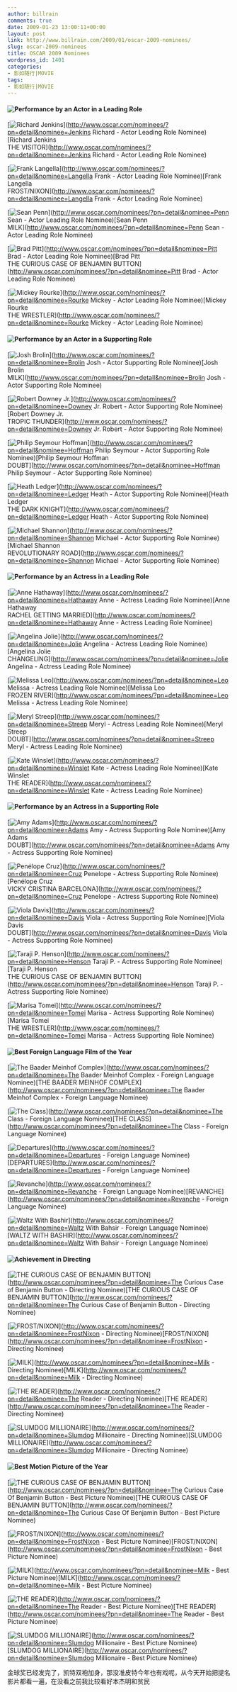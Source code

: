 ```yaml
---
author: billrain
comments: true
date: 2009-01-23 13:00:11+00:00
layout: post
link: http://www.billrain.com/2009/01/oscar-2009-nominees/
slug: oscar-2009-nominees
title: OSCAR 2009 Nominees
wordpress_id: 1401
categories:
- 影如随行|MOVIE
tags:
- 影如随行|MOVIE
---
```


#### ![Performance by an Actor in a Leading Role](http://a.oscar.go.com/media/2009/images/nominees/headers/categories/BestActorNominationCategory.gif)

 

[![Richard  Jenkins](http://a.oscar.go.com/media/2009/images/nominees/nominations/thumbs/Visitor_JenkinsR.jpg)](http://www.oscar.com/nominees/?pn=detail&nominee=Jenkins Richard - Actor Leading Role Nominee)[Richard Jenkins        
THE VISITOR](http://www.oscar.com/nominees/?pn=detail&nominee=Jenkins Richard - Actor Leading Role Nominee)

 

[![Frank  Langella](http://a.oscar.go.com/media/2009/images/nominees/nominations/thumbs/Frostnixon_LangellaF.jpg)](http://www.oscar.com/nominees/?pn=detail&nominee=Langella Frank - Actor Leading Role Nominee)[Frank Langella        
FROST/NIXON](http://www.oscar.com/nominees/?pn=detail&nominee=Langella Frank - Actor Leading Role Nominee)

 

[![Sean  Penn](http://a.oscar.go.com/media/2009/images/nominees/nominations/thumbs/Milk_PennS.jpg)](http://www.oscar.com/nominees/?pn=detail&nominee=Penn Sean - Actor Leading Role Nominee)[Sean Penn        
MILK](http://www.oscar.com/nominees/?pn=detail&nominee=Penn Sean - Actor Leading Role Nominee)

 

[![Brad  Pitt](http://a.oscar.go.com/media/2009/images/nominees/nominations/thumbs/CuriousCaseOfBenjaminButton_Pi.jpg)](http://www.oscar.com/nominees/?pn=detail&nominee=Pitt Brad - Actor Leading Role Nominee)[Brad Pitt        
THE CURIOUS CASE OF BENJAMIN BUTTON](http://www.oscar.com/nominees/?pn=detail&nominee=Pitt Brad - Actor Leading Role Nominee)

 

[![Mickey  Rourke](http://a.oscar.go.com/media/2009/images/nominees/nominations/thumbs/Wrestler_RourkeM.jpg)](http://www.oscar.com/nominees/?pn=detail&nominee=Rourke Mickey - Actor Leading Role Nominee)[Mickey Rourke        
THE WRESTLER](http://www.oscar.com/nominees/?pn=detail&nominee=Rourke Mickey - Actor Leading Role Nominee)

 

 

#### ![Performance by an Actor in a Supporting Role](http://a.oscar.go.com/media/2009/images/nominees/headers/categories/BestSupportingActorNominationCategory.gif)

 

[![Josh  Brolin](http://a.oscar.go.com/media/2009/images/nominees/nominations/thumbs/Milk_BrolinJ.jpg)](http://www.oscar.com/nominees/?pn=detail&nominee=Brolin Josh - Actor Supporting Role Nominee)[Josh Brolin        
MILK](http://www.oscar.com/nominees/?pn=detail&nominee=Brolin Josh - Actor Supporting Role Nominee)

 

[![Robert  Downey Jr.](http://a.oscar.go.com/media/2009/images/nominees/nominations/thumbs/TropicThunder_DowneyJr.R.jpg)](http://www.oscar.com/nominees/?pn=detail&nominee=Downey Jr. Robert - Actor Supporting Role Nominee)[Robert Downey Jr.        
TROPIC THUNDER](http://www.oscar.com/nominees/?pn=detail&nominee=Downey Jr. Robert - Actor Supporting Role Nominee)

 

[![Philip Seymour  Hoffman](http://a.oscar.go.com/media/2009/images/nominees/nominations/thumbs/Doubt_HoffmanP.jpg)](http://www.oscar.com/nominees/?pn=detail&nominee=Hoffman Philip Seymour - Actor Supporting Role Nominee)[Philip Seymour Hoffman        
DOUBT](http://www.oscar.com/nominees/?pn=detail&nominee=Hoffman Philip Seymour - Actor Supporting Role Nominee)

 

[![Heath  Ledger](http://a.oscar.go.com/media/2009/images/nominees/nominations/thumbs/DarkKnight_LedgerH.jpg)](http://www.oscar.com/nominees/?pn=detail&nominee=Ledger Heath - Actor Supporting Role Nominee)[Heath Ledger        
THE DARK KNIGHT](http://www.oscar.com/nominees/?pn=detail&nominee=Ledger Heath - Actor Supporting Role Nominee)

 

[![Michael   Shannon](http://a.oscar.go.com/media/2009/images/nominees/nominations/thumbs/RevolutionaryRoad_ShannonM.jpg)](http://www.oscar.com/nominees/?pn=detail&nominee=Shannon Michael - Actor Supporting Role Nominee)[Michael Shannon        
REVOLUTIONARY ROAD](http://www.oscar.com/nominees/?pn=detail&nominee=Shannon Michael - Actor Supporting Role Nominee)

 

 

#### ![Performance by an Actress in a Leading Role](http://a.oscar.go.com/media/2009/images/nominees/headers/categories/BestActressNominationCategory.gif)

 

[![Anne  Hathaway](http://a.oscar.go.com/media/2009/images/nominees/nominations/thumbs/RachelGettingMarried_HathawayA.jpg)](http://www.oscar.com/nominees/?pn=detail&nominee=Hathaway Anne - Actress Leading Role Nominee)[Anne Hathaway        
RACHEL GETTING MARRIED](http://www.oscar.com/nominees/?pn=detail&nominee=Hathaway Anne - Actress Leading Role Nominee)

 

[![Angelina  Jolie](http://a.oscar.go.com/media/2009/images/nominees/nominations/thumbs/Changeling_JolieA.jpg)](http://www.oscar.com/nominees/?pn=detail&nominee=Jolie Angelina - Actress Leading Role Nominee)[Angelina Jolie        
CHANGELING](http://www.oscar.com/nominees/?pn=detail&nominee=Jolie Angelina - Actress Leading Role Nominee)

 

[![Melissa  Leo](http://a.oscar.go.com/media/2009/images/nominees/nominations/thumbs/FrozenRiver_LeoM.jpg)](http://www.oscar.com/nominees/?pn=detail&nominee=Leo Melissa - Actress Leading Role Nominee)[Melissa Leo        
FROZEN RIVER](http://www.oscar.com/nominees/?pn=detail&nominee=Leo Melissa - Actress Leading Role Nominee)

 

[![Meryl  Streep](http://a.oscar.go.com/media/2009/images/nominees/nominations/thumbs/Doubt_StreepM.jpg)](http://www.oscar.com/nominees/?pn=detail&nominee=Streep Meryl - Actress Leading Role Nominee)[Meryl Streep        
DOUBT](http://www.oscar.com/nominees/?pn=detail&nominee=Streep Meryl - Actress Leading Role Nominee)

 

[![Kate  Winslet](http://a.oscar.go.com/media/2009/images/nominees/nominations/thumbs/Reader_WinsletK.jpg)](http://www.oscar.com/nominees/?pn=detail&nominee=Winslet Kate - Actress Leading Role Nominee)[Kate Winslet        
THE READER](http://www.oscar.com/nominees/?pn=detail&nominee=Winslet Kate - Actress Leading Role Nominee)

 

 

#### ![Performance by an Actress in a Supporting Role](http://a.oscar.go.com/media/2009/images/nominees/headers/categories/BestSupportingActressNominationCategory.gif)

 

[![Amy  Adams](http://a.oscar.go.com/media/2009/images/nominees/nominations/thumbs/Doubt_AdamsA.jpg)](http://www.oscar.com/nominees/?pn=detail&nominee=Adams Amy - Actress Supporting Role Nominee)[Amy Adams        
DOUBT](http://www.oscar.com/nominees/?pn=detail&nominee=Adams Amy - Actress Supporting Role Nominee)

 

[![Penélope  Cruz](http://a.oscar.go.com/media/2009/images/nominees/nominations/thumbs/VickyCristinaBarcelona_CruzP.jpg)](http://www.oscar.com/nominees/?pn=detail&nominee=Cruz Penelope - Actress Supporting Role Nominee)[Penélope Cruz        
VICKY CRISTINA BARCELONA](http://www.oscar.com/nominees/?pn=detail&nominee=Cruz Penelope - Actress Supporting Role Nominee)

 

[![Viola  Davis](http://a.oscar.go.com/media/2009/images/nominees/nominations/thumbs/Doubt_DavisV.jpg)](http://www.oscar.com/nominees/?pn=detail&nominee=Davis Viola - Actress Supporting Role Nominee)[Viola Davis        
DOUBT](http://www.oscar.com/nominees/?pn=detail&nominee=Davis Viola - Actress Supporting Role Nominee)

 

[![Taraji P. Henson](http://a.oscar.go.com/media/2009/images/nominees/nominations/thumbs/CuriousCaseOfBenjaminButton_He.jpg)](http://www.oscar.com/nominees/?pn=detail&nominee=Henson Taraji P. - Actress Supporting Role Nominee)[Taraji P. Henson        
THE CURIOUS CASE OF BENJAMIN BUTTON](http://www.oscar.com/nominees/?pn=detail&nominee=Henson Taraji P. - Actress Supporting Role Nominee)

 

[![Marisa  Tomei](http://a.oscar.go.com/media/2009/images/nominees/nominations/thumbs/Wrestler_TomeiM.jpg)](http://www.oscar.com/nominees/?pn=detail&nominee=Tomei Marisa - Actress Supporting Role Nominee)[Marisa Tomei        
THE WRESTLER](http://www.oscar.com/nominees/?pn=detail&nominee=Tomei Marisa - Actress Supporting Role Nominee)

 

 

#### ![Best Foreign Language Film of the Year](http://a.oscar.go.com/media/2009/images/nominees/headers/categories/BestForeignLanguageFilmNominationCategory.gif)

 

[![The Baader Meinhof Complex ](http://a.oscar.go.com/media/2009/images/nominees/nominations/thumbs/BaaderMeinhofComplex.jpg)](http://www.oscar.com/nominees/?pn=detail&nominee=The Baader Meinhof Complex - Foreign Language Nominee)[THE BAADER MEINHOF COMPLEX](http://www.oscar.com/nominees/?pn=detail&nominee=The Baader Meinhof Complex - Foreign Language Nominee)

 

[![The Class](http://a.oscar.go.com/media/2009/images/nominees/nominations/thumbs/Class.jpg)](http://www.oscar.com/nominees/?pn=detail&nominee=The Class - Foreign Language Nominee)[THE CLASS](http://www.oscar.com/nominees/?pn=detail&nominee=The Class - Foreign Language Nominee)

 

[![Departures](http://a.oscar.go.com/media/2009/images/nominees/nominations/thumbs/Departures.jpg)](http://www.oscar.com/nominees/?pn=detail&nominee=Departures - Foreign Language Nominee)[DEPARTURES](http://www.oscar.com/nominees/?pn=detail&nominee=Departures - Foreign Language Nominee)

 

[![Revanche](http://a.oscar.go.com/media/2009/images/nominees/nominations/thumbs/Revanche.jpg)](http://www.oscar.com/nominees/?pn=detail&nominee=Revanche - Foreign Language Nominee)[REVANCHE](http://www.oscar.com/nominees/?pn=detail&nominee=Revanche - Foreign Language Nominee)

 

[![Waltz With Bashir](http://a.oscar.go.com/media/2009/images/nominees/nominations/thumbs/WaltzWithBashir.jpg)](http://www.oscar.com/nominees/?pn=detail&nominee=Waltz With Bahsir - Foreign Language Nominee)[WALTZ WITH BASHIR](http://www.oscar.com/nominees/?pn=detail&nominee=Waltz With Bahsir - Foreign Language Nominee)

 

 

#### ![Achievement in Directing](http://a.oscar.go.com/media/2009/images/nominees/headers/categories/AchievementInDirectingNominationCategory.gif)

 

[![THE CURIOUS CASE OF BENJAMIN BUTTON](http://a.oscar.go.com/media/2009/images/nominees/nominations/thumbs/CuriousCaseOfBenjaminButton.jpg)](http://www.oscar.com/nominees/?pn=detail&nominee=The Curious Case of Benjamin Button - Directing Nominee)[THE CURIOUS CASE OF BENJAMIN BUTTON](http://www.oscar.com/nominees/?pn=detail&nominee=The Curious Case of Benjamin Button - Directing Nominee)

 

[![FROST/NIXON](http://a.oscar.go.com/media/2009/images/nominees/nominations/thumbs/Frostnixon.jpg)](http://www.oscar.com/nominees/?pn=detail&nominee=FrostNixon - Directing Nominee)[FROST/NIXON](http://www.oscar.com/nominees/?pn=detail&nominee=FrostNixon - Directing Nominee)

 

[![MILK](http://a.oscar.go.com/media/2009/images/nominees/nominations/thumbs/Milk.jpg)](http://www.oscar.com/nominees/?pn=detail&nominee=Milk - Directing Nominee)[MILK](http://www.oscar.com/nominees/?pn=detail&nominee=Milk - Directing Nominee)

 

[![THE READER](http://a.oscar.go.com/media/2009/images/nominees/nominations/thumbs/Reader.jpg)](http://www.oscar.com/nominees/?pn=detail&nominee=The Reader - Directing Nominee)[THE READER](http://www.oscar.com/nominees/?pn=detail&nominee=The Reader - Directing Nominee)

 

[![SLUMDOG MILLIONAIRE](http://a.oscar.go.com/media/2009/images/nominees/nominations/thumbs/SlumdogMillionaire.jpg)](http://www.oscar.com/nominees/?pn=detail&nominee=Slumdog Millionaire - Directing Nominee)[SLUMDOG MILLIONAIRE](http://www.oscar.com/nominees/?pn=detail&nominee=Slumdog Millionaire - Directing Nominee)

 

 

#### ![Best Motion Picture of the Year](http://a.oscar.go.com/media/2009/images/nominees/headers/categories/BestPictureNominationCategory.gif)

 

[![THE CURIOUS CASE OF BENJAMIN BUTTON](http://a.oscar.go.com/media/2009/images/nominees/nominations/thumbs/CuriousCaseOfBenjaminButton.jpg)](http://www.oscar.com/nominees/?pn=detail&nominee=The Curious Case Of Benjamin Button - Best Picture Nominee)[THE CURIOUS CASE OF BENJAMIN BUTTON](http://www.oscar.com/nominees/?pn=detail&nominee=The Curious Case Of Benjamin Button - Best Picture Nominee)

 

[![FROST/NIXON](http://a.oscar.go.com/media/2009/images/nominees/nominations/thumbs/Frostnixon.jpg)](http://www.oscar.com/nominees/?pn=detail&nominee=FrostNixon - Best Picture Nominee)[FROST/NIXON](http://www.oscar.com/nominees/?pn=detail&nominee=FrostNixon - Best Picture Nominee)

 

[![MILK](http://a.oscar.go.com/media/2009/images/nominees/nominations/thumbs/Milk.jpg)](http://www.oscar.com/nominees/?pn=detail&nominee=Milk - Best Picture Nominee)[MILK](http://www.oscar.com/nominees/?pn=detail&nominee=Milk - Best Picture Nominee)

 

[![THE READER](http://a.oscar.go.com/media/2009/images/nominees/nominations/thumbs/Reader.jpg)](http://www.oscar.com/nominees/?pn=detail&nominee=The Reader - Best Picture Nominee)[THE READER](http://www.oscar.com/nominees/?pn=detail&nominee=The Reader - Best Picture Nominee)

 

[![SLUMDOG MILLIONAIRE](http://a.oscar.go.com/media/2009/images/nominees/nominations/thumbs/SlumdogMillionaire.jpg)](http://www.oscar.com/nominees/?pn=detail&nominee=Slumdog Millionaire - Best Picture Nominee)[SLUMDOG MILLIONAIRE](http://www.oscar.com/nominees/?pn=detail&nominee=Slumdog Millionaire - Best Picture Nominee)

 

金球奖已经发完了，凯特双袍加身，那没准皮特今年也有戏呢，从今天开始把提名影片都看一遍，在没看之前我比较看好本杰明和贫民
